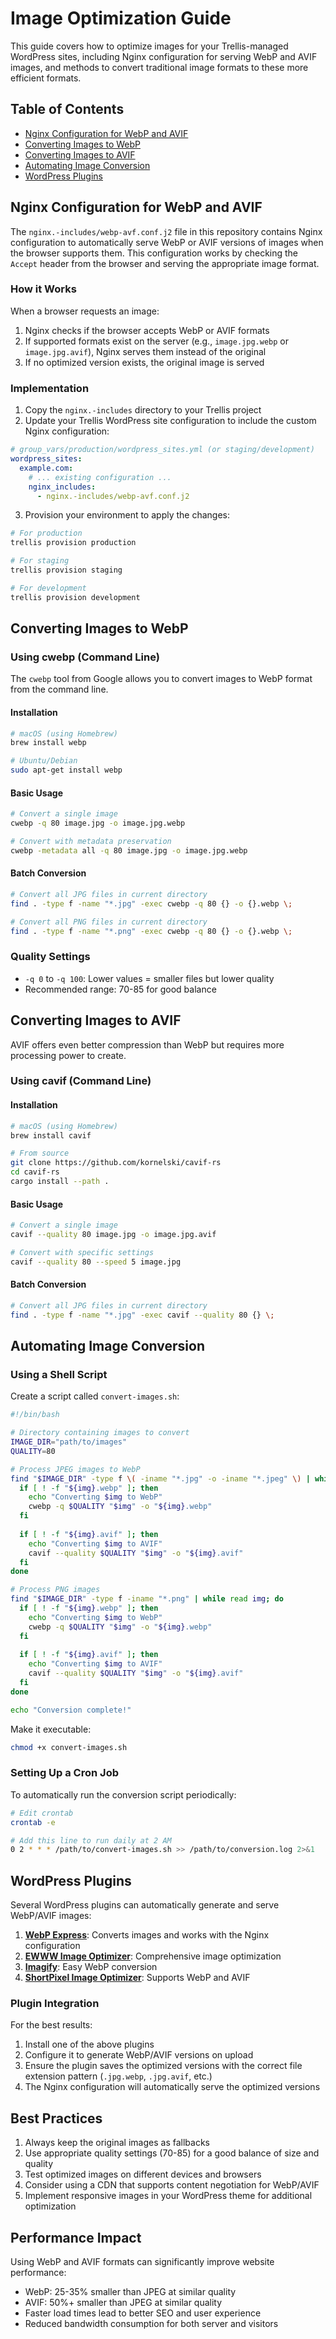 # Image Optimization Guide

This guide covers how to optimize images for your Trellis-managed WordPress sites, including Nginx configuration for serving WebP and AVIF images, and methods to convert traditional image formats to these more efficient formats.

## Table of Contents
- [Nginx Configuration for WebP and AVIF](#nginx-configuration-for-webp-and-avif)
- [Converting Images to WebP](#converting-images-to-webp)
- [Converting Images to AVIF](#converting-images-to-avif)
- [Automating Image Conversion](#automating-image-conversion)
- [WordPress Plugins](#wordpress-plugins)

## Nginx Configuration for WebP and AVIF

The `nginx.-includes/webp-avf.conf.j2` file in this repository contains Nginx configuration to automatically serve WebP or AVIF versions of images when the browser supports them. This configuration works by checking the `Accept` header from the browser and serving the appropriate image format.

### How it Works

When a browser requests an image:

1. Nginx checks if the browser accepts WebP or AVIF formats
2. If supported formats exist on the server (e.g., `image.jpg.webp` or `image.jpg.avif`), Nginx serves them instead of the original
3. If no optimized version exists, the original image is served

### Implementation

1. Copy the `nginx.-includes` directory to your Trellis project
2. Update your Trellis WordPress site configuration to include the custom Nginx configuration:

```yaml
# group_vars/production/wordpress_sites.yml (or staging/development)
wordpress_sites:
  example.com:
    # ... existing configuration ...
    nginx_includes:
      - nginx.-includes/webp-avf.conf.j2
```

3. Provision your environment to apply the changes:

```bash
# For production
trellis provision production

# For staging
trellis provision staging

# For development
trellis provision development
```

## Converting Images to WebP

### Using cwebp (Command Line)

The `cwebp` tool from Google allows you to convert images to WebP format from the command line.

#### Installation

```bash
# macOS (using Homebrew)
brew install webp

# Ubuntu/Debian
sudo apt-get install webp
```

#### Basic Usage

```bash
# Convert a single image
cwebp -q 80 image.jpg -o image.jpg.webp

# Convert with metadata preservation
cwebp -metadata all -q 80 image.jpg -o image.jpg.webp
```

#### Batch Conversion

```bash
# Convert all JPG files in current directory
find . -type f -name "*.jpg" -exec cwebp -q 80 {} -o {}.webp \;

# Convert all PNG files in current directory
find . -type f -name "*.png" -exec cwebp -q 80 {} -o {}.webp \;
```

### Quality Settings

- `-q 0` to `-q 100`: Lower values = smaller files but lower quality
- Recommended range: 70-85 for good balance

## Converting Images to AVIF

AVIF offers even better compression than WebP but requires more processing power to create.

### Using cavif (Command Line)

#### Installation

```bash
# macOS (using Homebrew)
brew install cavif

# From source
git clone https://github.com/kornelski/cavif-rs
cd cavif-rs
cargo install --path .
```

#### Basic Usage

```bash
# Convert a single image
cavif --quality 80 image.jpg -o image.jpg.avif

# Convert with specific settings
cavif --quality 80 --speed 5 image.jpg
```

#### Batch Conversion

```bash
# Convert all JPG files in current directory
find . -type f -name "*.jpg" -exec cavif --quality 80 {} \;
```

## Automating Image Conversion

### Using a Shell Script

Create a script called `convert-images.sh`:

```bash
#!/bin/bash

# Directory containing images to convert
IMAGE_DIR="path/to/images"
QUALITY=80

# Process JPEG images to WebP
find "$IMAGE_DIR" -type f \( -iname "*.jpg" -o -iname "*.jpeg" \) | while read img; do
  if [ ! -f "${img}.webp" ]; then
    echo "Converting $img to WebP"
    cwebp -q $QUALITY "$img" -o "${img}.webp"
  fi
  
  if [ ! -f "${img}.avif" ]; then
    echo "Converting $img to AVIF"
    cavif --quality $QUALITY "$img" -o "${img}.avif"
  fi
done

# Process PNG images
find "$IMAGE_DIR" -type f -iname "*.png" | while read img; do
  if [ ! -f "${img}.webp" ]; then
    echo "Converting $img to WebP"
    cwebp -q $QUALITY "$img" -o "${img}.webp"
  fi
  
  if [ ! -f "${img}.avif" ]; then
    echo "Converting $img to AVIF"
    cavif --quality $QUALITY "$img" -o "${img}.avif"
  fi
done

echo "Conversion complete!"
```

Make it executable:

```bash
chmod +x convert-images.sh
```

### Setting Up a Cron Job

To automatically run the conversion script periodically:

```bash
# Edit crontab
crontab -e

# Add this line to run daily at 2 AM
0 2 * * * /path/to/convert-images.sh >> /path/to/conversion.log 2>&1
```

## WordPress Plugins

Several WordPress plugins can automatically generate and serve WebP/AVIF images:

1. **[WebP Express](https://wordpress.org/plugins/webp-express/)**: Converts images and works with the Nginx configuration
2. **[EWWW Image Optimizer](https://wordpress.org/plugins/ewww-image-optimizer/)**: Comprehensive image optimization
3. **[Imagify](https://wordpress.org/plugins/imagify/)**: Easy WebP conversion
4. **[ShortPixel Image Optimizer](https://wordpress.org/plugins/shortpixel-image-optimiser/)**: Supports WebP and AVIF

### Plugin Integration

For the best results:

1. Install one of the above plugins
2. Configure it to generate WebP/AVIF versions on upload
3. Ensure the plugin saves the optimized versions with the correct file extension pattern (`.jpg.webp`, `.jpg.avif`, etc.)
4. The Nginx configuration will automatically serve the optimized versions

## Best Practices

1. Always keep the original images as fallbacks
2. Use appropriate quality settings (70-85) for a good balance of size and quality
3. Test optimized images on different devices and browsers
4. Consider using a CDN that supports content negotiation for WebP/AVIF
5. Implement responsive images in your WordPress theme for additional optimization

## Performance Impact

Using WebP and AVIF formats can significantly improve website performance:

- WebP: 25-35% smaller than JPEG at similar quality
- AVIF: 50%+ smaller than JPEG at similar quality
- Faster load times lead to better SEO and user experience
- Reduced bandwidth consumption for both server and visitors